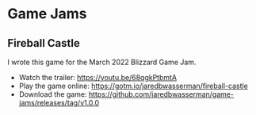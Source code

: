 # Game Jams
## Fireball Castle
I wrote this game for the March 2022 Blizzard Game Jam.
- Watch the trailer: https://youtu.be/68qgkPtbmtA
- Play the game online: https://gotm.io/jaredbwasserman/fireball-castle
- Download the game: https://github.com/jaredbwasserman/game-jams/releases/tag/v1.0.0
